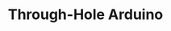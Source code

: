 ---
layout: default
modal-id: 7
img: THOArduino.jpg
alt: image-alt
project-date: Summer 2020
category: PCB Design
title: Through-Hole Arduino
objective: To create a fully functional arduino utilizing almost entirely THO components in order to introduce new members to soldering.
details: The board uses a THO variant of the ATMega328P, the supporting circuitry also almost entirely uses THO components. On the bottom is a FT230X for serial communication and programming using the Arduino bootloader. This serial converter (and supporting circuitry), and the USB port are the only SMT components on the PCB. The board also features some programmable LEDs and a mini-speaker.
results: We were able to send these boards as kits to students of our intro program and teach them how to solder it over Zoom. After the workshop was complete all 20 or so boards assembled by students were able to work after some basic troubleshooting. This included reflowing some solder joints and, for one board, reflashing the bootloader.
---